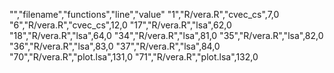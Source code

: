 "","filename","functions","line","value"
"1","R/vera.R","cvec_cs",7,0
"6","R/vera.R","cvec_cs",12,0
"17","R/vera.R","lsa",62,0
"18","R/vera.R","lsa",64,0
"34","R/vera.R","lsa",81,0
"35","R/vera.R","lsa",82,0
"36","R/vera.R","lsa",83,0
"37","R/vera.R","lsa",84,0
"70","R/vera.R","plot.lsa",131,0
"71","R/vera.R","plot.lsa",132,0
